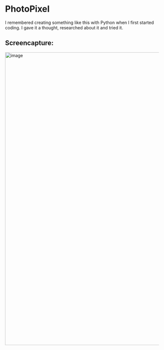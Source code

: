 # PhotoPixel

I remembered creating something like this with Python when I first started coding. I gave it a thought, researched about it and tried it.

## Screencapture:
<img width="960" alt="image" src="https://user-images.githubusercontent.com/121826703/233817829-ed560cdf-4d07-456c-92bf-9e4d2f2b60f0.png">
